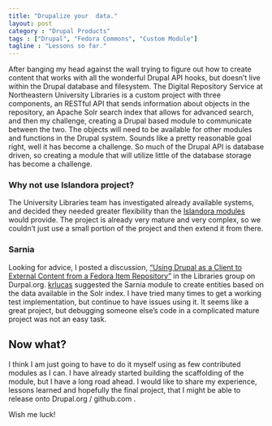 ```yaml
---
title: "Drupalize your  data."
layout: post
category : "Drupal Products"
tags : ["Drupal", "Fedora Commons", "Custom Module"]
tagline : "Lessons so far."
---
```



After banging my head against the wall trying to figure out how to create content that works with all the wonderful Drupal API hooks, but doesn’t live within the Drupal database and filesystem. The Digital Repository Service at Northeastern University Libraries is a custom project with three components, an RESTful API that sends information about objects in the repository, an Apache Solr search index that allows for advanced search, and then my challenge, creating a Drupal based module to communicate between the two. The objects will need to be available for other modules and functions in the Drupal system. Sounds like a pretty reasonable goal right, well it has become a challenge. So much of the Drupal API is database driven, so creating a module that will utilize little of the database storage has become a challenge.

### Why not use Islandora project?

The University Libraries team has investigated already available systems, and decided they needed greater flexibility than the [Islandora modules](http://islandora.ca/) would provide. The project is already very mature and very complex, so we couldn’t just use a small portion of the project and then extend it from there.

### Sarnia

Looking for advice, I posted a discussion, [“Using Drupal as a Client to External Content from a Fedora Item Repository”](http://groups.drupal.org/node/276033) in the Libraries group on Durpal.org. [krlucas](http://groups.drupal.org/user/19593) suggested the Sarnia module to create entities based on the data available in the Solr index. I have tried many times to get a working test implementation, but continue to have issues using it. It seems like a great project, but debugging someone else’s code in a complicated mature project was not an easy task.

## Now what?

I  think I am just going to have to do it myself using as few contributed modules as I can. I have already started building the scaffolding of the module, but I have a long road ahead. I would like to share my experience, lessons learned and hopefully the final project, that I might be able to release onto Drupal.org / github.com .

Wish me luck!
